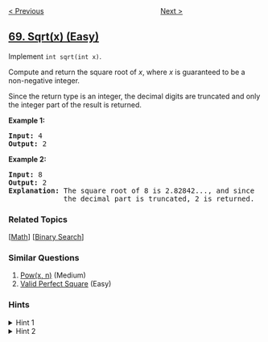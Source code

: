 <!--|This file generated by command(leetcode description); DO NOT EDIT.    |-->
<!--+----------------------------------------------------------------------+-->
<!--|@author    openset <openset.wang@gmail.com>                           |-->
<!--|@link      https://github.com/openset                                 |-->
<!--|@home      https://github.com/tonymontaro/leetcode-hints                        |-->
<!--+----------------------------------------------------------------------+-->

[< Previous](https://github.com/tonymontaro/leetcode-hints/tree/master/problems/text-justification "Text Justification")
　　　　　　　　　　　　　　　　
[Next >](https://github.com/tonymontaro/leetcode-hints/tree/master/problems/climbing-stairs "Climbing Stairs")

## [69. Sqrt(x) (Easy)](https://leetcode.com/problems/sqrtx "x 的平方根")

<p>Implement <code>int sqrt(int x)</code>.</p>

<p>Compute and return the square root of <em>x</em>, where&nbsp;<em>x</em>&nbsp;is guaranteed to be a non-negative integer.</p>

<p>Since the return type&nbsp;is an integer, the decimal digits are truncated and only the integer part of the result&nbsp;is returned.</p>

<p><strong>Example 1:</strong></p>

<pre>
<strong>Input:</strong> 4
<strong>Output:</strong> 2
</pre>

<p><strong>Example 2:</strong></p>

<pre>
<strong>Input:</strong> 8
<strong>Output:</strong> 2
<strong>Explanation:</strong> The square root of 8 is 2.82842..., and since 
&nbsp;            the decimal part is truncated, 2 is returned.
</pre>

### Related Topics
  [[Math](https://github.com/tonymontaro/leetcode-hints/tree/master/tag/math/README.md)]
  [[Binary Search](https://github.com/tonymontaro/leetcode-hints/tree/master/tag/binary-search/README.md)]

### Similar Questions
  1. [Pow(x, n)](https://github.com/tonymontaro/leetcode-hints/tree/master/problems/powx-n) (Medium)
  1. [Valid Perfect Square](https://github.com/tonymontaro/leetcode-hints/tree/master/problems/valid-perfect-square) (Easy)

### Hints
<details>
<summary>Hint 1</summary>
Try exploring all integers. (Credits: @annujoshi)
</details>

<details>
<summary>Hint 2</summary>
Use the sorted property of integers to reduced the search space. (Credits: @annujoshi)
</details>
